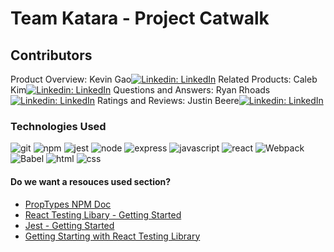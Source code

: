 # Team Katara - Project Catwalk

## Contributors

Product Overview: Kevin Gao[![Linkedin: LinkedIn](https://img.shields.io/badge/-LinkedIn-blue?style=flat-square&logo=Linkedin&logoColor=white&link=https://www.linkedin.com/in/kevinzhugao/)](https://www.linkedin.com/in/kevinzhugao/)
Related Products: Caleb Kim[![Linkedin: LinkedIn](https://img.shields.io/badge/-LinkedIn-blue?style=flat-square&logo=Linkedin&logoColor=white&link=https://www.linkedin.com/in/caleb-kim0510/)](https://www.linkedin.com/in/caleb-kim0510/)
Questions and Answers: Ryan Rhoads[![Linkedin: LinkedIn](https://img.shields.io/badge/-LinkedIn-blue?style=flat-square&logo=Linkedin&logoColor=white&link=https://www.linkedin.com/in/ryangrantrhoads/)](https://www.linkedin.com/in/ryangrantrhoads/)
Ratings and Reviews: Justin Beere[![Linkedin: LinkedIn](https://img.shields.io/badge/-LinkedIn-blue?style=flat-square&logo=Linkedin&logoColor=white&link=https://www.linkedin.com/in/justin-beere/)](https://www.linkedin.com/in/justin-beere/)

### Technologies Used

![git](https://img.shields.io/badge/Git-F05032?style=for-the-badge&logo=git&logoColor=white)
![npm](https://img.shields.io/badge/npm-CB3837?style=for-the-badge&logo=npm&logoColor=white)
![jest](https://img.shields.io/badge/Jest-C21325?style=for-the-badge&logo=jest&logoColor=white)
![node](https://img.shields.io/badge/Node.js-339933?style=for-the-badge&logo=nodedotjs&logoColor=white)
![express](https://img.shields.io/badge/Express.js-000000?style=for-the-badge&logo=express&logoColor=white)
![javascript](https://img.shields.io/badge/JavaScript-323330?style=for-the-badge&logo=javascript&logoColor=F7DF1E)
![react](https://img.shields.io/badge/React-20232A?style=for-the-badge&logo=react&logoColor=61DAFB)
![Webpack](https://img.shields.io/badge/webpack-%238DD6F9.svg?style=for-the-badge&logo=webpack&logoColor=black)
![Babel](https://img.shields.io/badge/Babel-F9DC3e?style=for-the-badge&logo=babel&logoColor=black)
![html](https://img.shields.io/badge/HTML5-E34F26?style=for-the-badge&logo=html5&logoColor=white)
![css](https://img.shields.io/badge/CSS3-1572B6?style=for-the-badge&logo=css3&logoColor=white)

#### Do we want a resouces used section?

- [PropTypes NPM Doc](https://www.npmjs.com/package/prop-types)
- [React Testing Libary - Getting Started](https://testing-library.com/docs/react-testing-library/intro/)
- [Jest - Getting Started](https://jestjs.io/docs/getting-started)
- [Getting Starting with React Testing Library](https://www.robinwieruch.de/react-testing-library)
